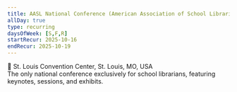```yaml
---
title: AASL National Conference (American Association of School Librarians)
allDay: true
type: recurring
daysOfWeek: [S,F,R]
startRecur: 2025-10-16
endRecur: 2025-10-19
---
```

📍 St. Louis Convention Center, St. Louis, MO, USA  
The only national conference exclusively for school librarians, featuring keynotes, sessions, and exhibits.